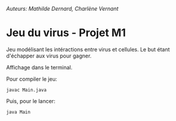 *Auteurs: Mathilde Dernard, Charlène Vernant*

# Jeu du virus - Projet M1

Jeu modélisant les intéractions entre virus et cellules. Le but étant d'échapper aux virus pour gagner.

Affichage dans le terminal.

Pour compiler le jeu:

```javac Main.java```

Puis, pour le lancer:

```java Main```